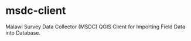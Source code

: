 # msdc-client
Malawi Survey Data Collector (MSDC) QGIS Client for Importing Field Data into Database.

